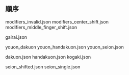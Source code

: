 ## 順序

modifiers_invalid.json
modifiers_center_shift.json
modifiers_middle_finger_shift.json

gairai.json

youon_dakuon
youon_handakuon.json
youon_seion.json

dakuon.json
handakuon.json
kogaki.json

seion_shifted.json
seion_single.json
